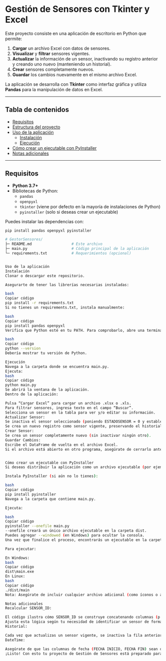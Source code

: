 # Gestión de Sensores con Tkinter y Excel

Este proyecto consiste en una aplicación de escritorio en Python que permite:

1. **Cargar** un archivo Excel con datos de sensores.  
2. **Visualizar** y **filtrar** sensores vigentes.  
3. **Actualizar** la información de un sensor, inactivando su registro anterior y creando uno nuevo (manteniendo un historial).  
4. **Crear** sensores completamente nuevos.  
5. **Guardar** los cambios nuevamente en el mismo archivo Excel.

La aplicación se desarrolla con **Tkinter** como interfaz gráfica y utiliza **Pandas** para la manipulación de datos en Excel.

---

## Tabla de contenidos

- [Requisitos](#requisitos)
- [Estructura del proyecto](#estructura-del-proyecto)
- [Uso de la aplicación](#uso-de-la-aplicación)
  - [Instalación](#instalación)
  - [Ejecución](#ejecución)
- [Cómo crear un ejecutable con PyInstaller](#cómo-crear-un-ejecutable-con-pyinstaller)
- [Notas adicionales](#notas-adicionales)

---

## Requisitos

- **Python 3.7+**  
- Bibliotecas de Python:
  - `pandas`
  - `openpyxl`
  - `tkinter` (viene por defecto en la mayoría de instalaciones de Python)
  - `pyinstaller` (solo si deseas crear un ejecutable)

Puedes instalar las dependencias con:

```bash
pip install pandas openpyxl pyinstaller

# GestorSensores/
├─ README.md                  # Este archivo
├─ main.py                    # Código principal de la aplicación
└─ requirements.txt           # Requerimientos (opcional)


Uso de la aplicación
Instalación
Clonar o descargar este repositorio.

Asegurarte de tener las librerías necesarias instaladas:

bash
Copiar código
pip install -r requirements.txt
Si no tienes un requirements.txt, instala manualmente:

bash
Copiar código
pip install pandas openpyxl
Verifica que Python esté en tu PATH. Para comprobarlo, abre una terminal y ejecuta:

bash
Copiar código
python --version
Debería mostrar tu versión de Python.

Ejecución
Navega a la carpeta donde se encuentra main.py.
Ejecuta:
bash
Copiar código
python main.py
Se abrirá la ventana de la aplicación.
Dentro de la aplicación:

Pulsa “Cargar Excel” para cargar un archivo .xlsx o .xls.
Para filtrar sensores, ingresa texto en el campo “Buscar”.
Selecciona un sensor en la tabla para ver y/o editar su información.
Actualizar Sensor:
Se inactiva el sensor seleccionado (poniendo ESTADOSENSOR = 0 y estableciendo su FECHA FIN en la fecha elegida).
Se crea un nuevo registro como sensor vigente, preservando el historial.
Crear Sensor:
Se crea un sensor completamente nuevo (sin inactivar ningún otro).
Guardar Cambios:
Escribe el DataFrame de vuelta en el archivo Excel.
Si el archivo está abierto en otro programa, asegúrate de cerrarlo antes de guardar.


Cómo crear un ejecutable con PyInstaller
Si deseas distribuir la aplicación como un archivo ejecutable (por ejemplo, en Windows), puedes usar PyInstaller.

Instala PyInstaller (si aún no lo tienes):

bash
Copiar código
pip install pyinstaller
Navega a la carpeta que contiene main.py.

Ejecuta:

bash
Copiar código
pyinstaller --onefile main.py
--onefile creará un único archivo ejecutable en la carpeta dist.
Puedes agregar --windowed (en Windows) para ocultar la consola.
Una vez que finalice el proceso, encontrarás un ejecutable en la carpeta dist/ llamado main.exe (o simplemente main en otros sistemas).

Para ejecutar:

En Windows:
bash
Copiar código
dist\main.exe
En Linux:
bash
Copiar código
./dist/main
Nota: Asegúrate de incluir cualquier archivo adicional (como íconos o archivos de configuración) si tu aplicación los requiere. Puedes personalizar el spec file que genera PyInstaller para agregar otros recursos.

Notas adicionales
Recalcular SENSOR_ID:

El código ilustra cómo SENSOR_ID se construye concatenando columnas (p.ej. SERIE, CAMPO, GRUPO_CAMPO, SENSOR, CENTRO_COSTO).
Ajusta esta lógica según tu necesidad de identificar un sensor de forma unívoca.
Historial:

Cada vez que actualizas un sensor vigente, se inactiva la fila anterior y se crea una nueva. Así mantienes un log de cambios a lo largo del tiempo.
DateTime:

Asegúrate de que las columnas de fecha (FECHA INICIO, FECHA FIN) sean de tipo datetime en tu Excel para evitar problemas de formato.
¡Listo! Con esto tu proyecto de Gestión de Sensores está preparado para su uso y/o para generar un ejecutable distribuible con PyInstaller. Si tienes dudas o deseas modificar la lógica interna, revisa y adapta el contenido de main.py. ¡Éxito!
